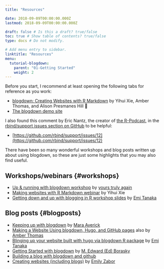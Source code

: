 ```yaml
---
title: "Resources"

date: 2018-09-09T00:00:00.000Z
lastmod: 2018-09-09T00:00:00.000Z

draft: false # Is this a draft? true/false
toc: true # Show table of contents? true/false
type: docs # Do not modify.

# Add menu entry to sidebar.
linktitle: "Resources"
menu:
  tutorial-blogdown:
    parent: "01-Getting Started"
    weight: 2
---
```




Before you start, I recommend at least opening the following tabs for reference as you work:

* [blogdown: Creating Websites with R Markdown](https://bookdown.org/yihui/blogdown/) by Yihui Xie, Amber Thomas, and Alison Presmanes Hill :tada:
* [The blogdown demo site](https://blogdown-demo.rbind.io/)

I also found this comment by Eric Nantz, the creator of [the R-Podcast](http://r-podcast.org), in the [rbind/support issues section on GitHub](https://github.com/rbind/support) to be helpful:

* [https://github.com/rbind/support/issues/12](https://github.com/rbind/support/issues/12)

There have been so many wonderful workshops and blog posts written up about using blogdown, so these are just some highlights that you may also find useful.

## Workshops/webinars {#workshops}

* [Up & running with blogdown workshop](../../talk/blogdown-meetup/) by [yours truly again](/)
* [Making websites with R Markdown webinar](https://www.rstudio.com/resources/webinars/introducing-blogdown/) by Yihui Xie
* [Getting down and up with blogging in R workshop slides](https://rladies-melb-blogdown.netlify.com/#1) by [Emi Tanaka](https://twitter.com/statsgen)

## Blog posts {#blogposts}

* [Keeping up with blogdown](https://maraaverick.rbind.io/2017/10/keeping-up-with-blogdown/) by [Mara Averick](https://twitter.com/dataandme)
* [Making a Website Using blogdown, Hugo, and GitHub pages](https://proquestionasker.github.io/blog/Making_Site/) also by [Amber Thomas](https://twitter.com/ProQuesAsker)
* [Blinging up your website built with hugo via blogdown R package](https://emitanaka.rbind.io/post/2018-05-blogdowntutorial/) by [Emi Tanaka](https://twitter.com/statsgen)
* [Getting Started with blogdown](https://www.znmeb.mobi/2017/05/12/getting-started-with-blogdown/) by [M. Edward (Ed) Borasky](https://twitter.com/znmeb)
* [Building a blog with blogdown and github](https://tclavelle.github.io/blog/blogdown_github/)
* [Creating websites (including blogs)](https://www.emilyzabor.com/tutorials/rmarkdown_websites_tutorial.html#blogs) by [Emily Zabor](https://twitter.com/zabormetrics)
